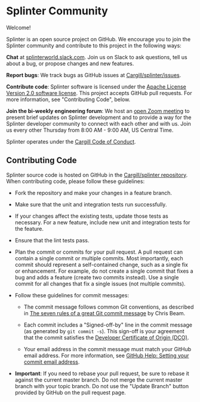 <!--
  Copyright 2018-2020 Cargill Incorporated

  Licensed under the Apache License, Version 2.0 (the "License");
  you may not use this file except in compliance with the License.
  You may obtain a copy of the License at

      http://www.apache.org/licenses/LICENSE-2.0

  Unless required by applicable law or agreed to in writing, software
  distributed under the License is distributed on an "AS IS" BASIS,
  WITHOUT WARRANTIES OR CONDITIONS OF ANY KIND, either express or implied.
  See the License for the specific language governing permissions and
  limitations under the License.
-->
# Splinter Community

Welcome!

Splinter is an open source project on GitHub. We encourage you to join the
Splinter community and contribute to this project in the following ways:

**Chat** at [splinterworld.slack.com](http://splinterworld.slack.com).
Join us on Slack to ask questions, tell us about a bug, or propose changes and
new features.

**Report bugs**: We track bugs as GitHub issues at
[Cargill/splinter/issues](https://github.com/Cargill/splinter/issues).

**Contribute code**: Splinter software is licensed under the [Apache License
Version 2.0 software license](licensing.html). This project accepts GitHub pull
requests. For more information, see "Contributing Code", below.

**Join the bi-weekly engineering forum**: We host an [open Zoom
meeting](https://us02web.zoom.us/j/89560362141) to present brief updates on
Splinter development and to provide a way for the Splinter developer community
to connect with each other and with us. Join us every other Thursday from
8:00 AM - 9:00 AM, US Central Time.

Splinter operates under the [Cargill Code of
Conduct](https://github.com/Cargill/code-of-conduct/blob/master/code-of-conduct.md).

## Contributing Code

Splinter source code is hosted on GitHub in the [Cargill/splinter
repository](https://github.com/Cargill/splinter). When contributing code, please
follow these guidelines:

* Fork the repository and make your changes in a feature branch.

* Make sure that the unit and integration tests run successfully.

* If your changes affect the existing tests, update those tests as necessary.
  For a new feature, include new unit and integration tests for the feature.

* Ensure that the lint tests pass.

* Plan the commit or commits for your pull request. A pull request can contain a
  single commit or multiple commits. Most importantly, each commit should
  represent a self-contained change, such as a single fix or enhancement.
  For example, do not create a single commit that fixes a bug and adds a feature
  (create two commits instead). Use a single commit for all changes that fix a
  single issues (not multiple commits).

* Follow these guidelines for commit messages:

  - The commit message follows common Git conventions, as described in [The
    seven rules of a great Git commit
    message](https://chris.beams.io/posts/git-commit/#seven-rules)
    by Chris Beam.

  - Each commit includes a "Signed-off-by" line in the commit message (as
    generated by `git commit -s`). This sign-off is your agreement that the
    commit satisfies the [Developer Certificate of Origin
    (DCO)](https://developercertificate.org/).

  - Your email address in the commit message must match your GitHub email
    address. For more information, see [GitHub Help: Setting your commit email
    address](https://help.github.com/articles/setting-your-commit-email-address-in-git/).

* **Important**: If you need to rebase your pull request, be sure to rebase it
  against the current master branch. Do not merge the current master branch
  with your topic branch. Do not use the "Update Branch" button provided by
  GitHub on the pull request page.


